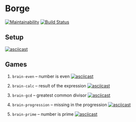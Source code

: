 # Borge

[![Maintainability](https://api.codeclimate.com/v1/badges/a99a88d28ad37a79dbf6/maintainability)](https://codeclimate.com/github/codeclimate/codeclimate/maintainability)
[![Build Status](https://travis-ci.org/rustamyusupov/project-lvl1-s486.svg?branch=master)](https://travis-ci.org/rustamyusupov/project-lvl1-s486)

## Setup
[![asciicast](https://asciinema.org/a/Nja8LdZ0ugt4FZDIPocN6enhM.svg)](https://asciinema.org/a/Nja8LdZ0ugt4FZDIPocN6enhM)

## Games
1. `brain-even` – number is even
[![asciicast](https://asciinema.org/a/BgXiZ0clDbor7fImj9p2skAlQ.svg)](https://asciinema.org/a/BgXiZ0clDbor7fImj9p2skAlQ)

2. `brain-calc` – result of the expression
[![asciicast](https://asciinema.org/a/kKL6jp2p3RyxxfBi4bMdKR2Tw.svg)](https://asciinema.org/a/kKL6jp2p3RyxxfBi4bMdKR2Tw)

3. `brain-gcd` – greatest common divisor
[![asciicast](https://asciinema.org/a/BVX8vuvj8ZJEmisTx4n9wqgvn.svg)](https://asciinema.org/a/BVX8vuvj8ZJEmisTx4n9wqgvn)

4. `brain-progression` – missing in the progression
[![asciicast](https://asciinema.org/a/IcOA0ify6rkQJtVIn50Z3dpn1.svg)](https://asciinema.org/a/IcOA0ify6rkQJtVIn50Z3dpn1)

5. `brain-prime` – number is prime
[![asciicast](https://asciinema.org/a/VKG8sN3Mua5AN8uGSKvQQDNBV.svg)](https://asciinema.org/a/VKG8sN3Mua5AN8uGSKvQQDNBV)
